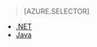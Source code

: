 > [AZURE.SELECTOR]
- [.NET](../articles/storage/storage-client-side-encryption.md)
- [Java](../articles/storage/storage-client-side-encryption-java.md)

